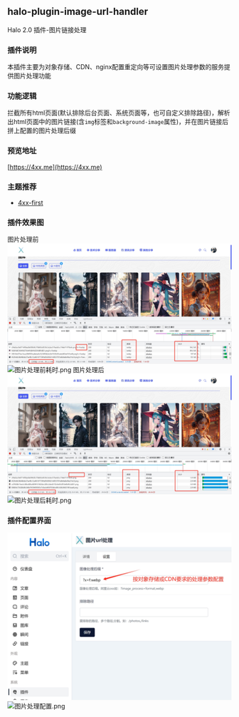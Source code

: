 ## halo-plugin-image-url-handler

Halo 2.0 插件-图片链接处理

### 插件说明

本插件主要为对象存储、CDN、nginx配置重定向等可设置图片处理参数的服务提供图片处理功能

### 功能逻辑

拦截所有html页面(默认排除后台页面、系统页面等，也可自定义排除路径)，解析出html页面中的图片链接(含`img`标签和`background-image`属性)，并在图片链接后拼上配置的图片处理后缀

### 预览地址

[https://4xx.me](https://4xx.me)

### 主题推荐

- [4xx-first](https://4xx.me/archives/4xx-first-tutorial)

### 插件效果图

图片处理前
![after-time.png](image%2Fafter-time.png)![图片处理前耗时.png](image%2F%CD%BC%C6%AC%B4%A6%C0%ED%C7%B0%BA%C4%CA%B1.png)
图片处理后
![before-time.png](image%2Fbefore-time.png)![图片处理后耗时.png](image%2F%CD%BC%C6%AC%B4%A6%C0%ED%BA%F3%BA%C4%CA%B1.png)

### 插件配置界面

![config.png](image%2Fconfig.png)![图片处理配置.png](image%2F%CD%BC%C6%AC%B4%A6%C0%ED%C5%E4%D6%C3.png)
